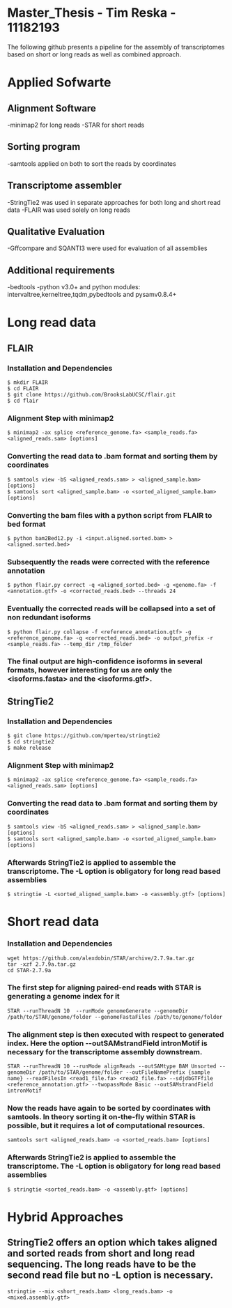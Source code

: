 # Master_Thesis - Tim Reska - 11182193

The following github presents a pipeline for the assembly of transcriptomes based on short or long reads as well as 
combined approach.


# Applied Sofwarte
## Alignment Software
-minimap2 for long reads
-STAR for short reads

## Sorting program
-samtools applied on both to sort the reads by coordinates

## Transcriptome assembler
-StringTie2 was used in separate approaches for both long and short read data
-FLAIR was used solely on long reads

## Qualitative Evaluation
-Gffcompare and SQANTI3 were used for evaluation of all assemblies

## Additional requirements
-bedtools
-python v3.0+ and python modules: intervaltree,kerneltree,tqdm,pybedtools and pysamv0.8.4+


# Long read data

## FLAIR

### Installation and Dependencies
```shell
$ mkdir FLAIR
$ cd FLAIR
$ git clone https://github.com/BrooksLabUCSC/flair.git
$ cd flair
```
### Alignment Step with minimap2
```shell
$ minimap2 -ax splice <reference_genome.fa> <sample_reads.fa> <aligned_reads.sam> [options]
```

### Converting the read data to .bam format and sorting them by coordinates 
```shell  
$ samtools view -bS <aligned_reads.sam> > <aligned_sample.bam> [options]
$ samtools sort <aligned_sample.bam> -o <sorted_aligned_sample.bam> [options]
```

### Converting the bam files with a python script from FLAIR to bed format
```shell
$ python bam2Bed12.py -i <input.aligned.sorted.bam> > <aligned.sorted.bed>
```

### Subsequently the reads were corrected with the reference annotation
```shell
$ python flair.py correct -q <aligned_sorted.bed> -g <genome.fa> -f <annotation.gtf> -o <corrected_reads.bed> --threads 24
```

### Eventually the corrected reads will be collapsed into a set of non redundant isoforms 
```shell
$ python flair.py collapse -f <reference_annotation.gtf> -g <reference_genome.fa> -q <corrected_reads.bed> -o output_prefix -r <sample_reads.fa> --temp_dir /tmp_folder
```

### The final output are high-confidence isoforms in several formats, however interesting for us are only the <isoforms.fasta> and the <isoforms.gtf>.



## StringTie2

### Installation and Dependencies
```shell
$ git clone https://github.com/mpertea/stringtie2
$ cd stringtie2
$ make release
```

### Alignment Step with minimap2
```shell
$ minimap2 -ax splice <reference_genome.fa> <sample_reads.fa> <aligned_reads.sam> [options]
```

### Converting the read data to .bam format and sorting them by coordinates 
```shell  
$ samtools view -bS <aligned_reads.sam> > <aligned_sample.bam> [options]
$ samtools sort <aligned_sample.bam> -o <sorted_aligned_sample.bam> [options]
```

### Afterwards StringTie2 is applied to assemble the transcriptome. The -L option is obligatory for long read based assemblies

```shell  
$ stringtie -L <sorted_aligned_sample.bam> -o <assembly.gtf> [options]
```



# Short read data

### Installation and Dependencies
```shell
wget https://github.com/alexdobin/STAR/archive/2.7.9a.tar.gz
tar -xzf 2.7.9a.tar.gz
cd STAR-2.7.9a
```

### The first step for aligning paired-end reads with STAR is generating a genome index for it
```shell
STAR --runThreadN 10  --runMode genomeGenerate --genomeDir /path/to/STAR/genome/folder --genomeFastaFiles /path/to/genome/folder
```

### The alignment step is then executed with respect to generated index. Here the option --outSAMstrandField intronMotif is necessary for the transcriptome assembly downstream. 
```shell
STAR --runThreadN 10 --runMode alignReads --outSAMtype BAM Unsorted --genomeDir /path/to/STAR/genome/folder --outFileNamePrefix {sample name} --readFilesIn <read1_file.fa> <read2_file.fa> --sdjdbGTFfile <reference_annotation.gtf> --twopassMode Basic --outSAMstrandField intronMotif
```

### Now the reads have again to be sorted by coordinates with samtools. In theory sorting it on-the-fly within STAR is possible, but it requires a lot of computational resources.
```shell
samtools sort <aligned_reads.bam> -o <sorted_reads.bam> [options]
```

### Afterwards StringTie2 is applied to assemble the transcriptome. The -L option is obligatory for long read based assemblies
```shell  
$ stringtie <sorted_reads.bam> -o <assembly.gtf> [options]
```



# Hybrid Approaches

## StringTie2 offers an option which takes aligned and sorted reads from short and long read sequencing. The long reads have to be the second read file but no -L option is necessary. 
```shell
stringtie --mix <short_reads.bam> <long_reads.bam> -o <mixed.assembly.gtf>
```



















